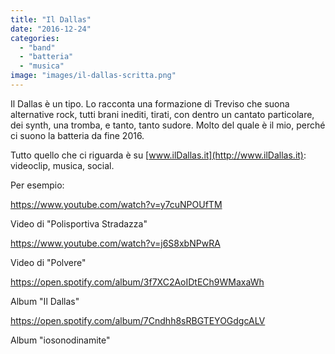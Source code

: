 ```yaml
---
title: "Il Dallas"
date: "2016-12-24"
categories: 
  - "band"
  - "batteria"
  - "musica"
image: "images/il-dallas-scritta.png"
---
```


Il Dallas è un tipo. Lo racconta una formazione di Treviso che suona alternative rock, tutti brani inediti, tirati, con dentro un cantato particolare, dei synth, una tromba, e tanto, tanto sudore. Molto del quale è il mio, perché ci suono la batteria da fine 2016.

Tutto quello che ci riguarda è su [www.ilDallas.it](http://www.ilDallas.it): videoclip, musica, social.

Per esempio:

https://www.youtube.com/watch?v=y7cuNPOUfTM

Video di "Polisportiva Stradazza"

https://www.youtube.com/watch?v=j6S8xbNPwRA

Video di "Polvere"

https://open.spotify.com/album/3f7XC2AoIDtECh9WMaxaWh

Album "Il Dallas"

https://open.spotify.com/album/7Cndhh8sRBGTEYOGdgcALV

Album "iosonodinamite"
